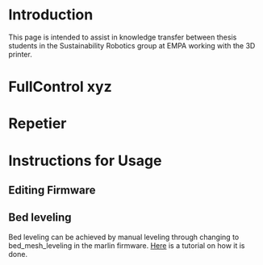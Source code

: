 # Introduction
This page is intended to assist in knowledge transfer between thesis students in the Sustainability Robotics group at EMPA working with the 3D printer.

# FullControl xyz

# Repetier 


# Instructions for Usage

## Editing Firmware

## Bed leveling
Bed leveling can be achieved by manual leveling through changing to bed_mesh_leveling in the marlin firmware. [Here](https://all3dp.com/2/mesh-bed-leveling-all-you-need-to-know/) is a tutorial on how it is done.
